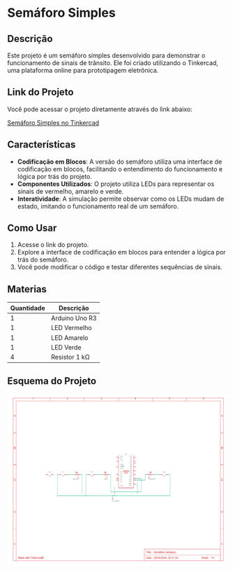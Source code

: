 # Semáforo Simples

## Descrição

Este projeto é um semáforo simples desenvolvido para demonstrar o funcionamento de sinais de trânsito. Ele foi criado utilizando o Tinkercad, uma plataforma online para prototipagem eletrônica.

## Link do Projeto

Você pode acessar o projeto diretamente através do link abaixo:

[Semáforo Simples no Tinkercad](https://www.tinkercad.com/things/3STnfMrgrrO-semaforo-simples)

## Características

- **Codificação em Blocos**: A versão do semáforo utiliza uma interface de codificação em blocos, facilitando o entendimento do funcionamento e lógica por trás do projeto.
- **Componentes Utilizados**: O projeto utiliza LEDs para representar os sinais de vermelho, amarelo e verde.
- **Interatividade**: A simulação permite observar como os LEDs mudam de estado, imitando o funcionamento real de um semáforo.

## Como Usar

1. Acesse o link do projeto.
2. Explore a interface de codificação em blocos para entender a lógica por trás do semáforo.
3. Você pode modificar o código e testar diferentes sequências de sinais.

## Materias

| Quantidade | Descrição      |
| ---------- | -------------- |
| 1          | Arduino Uno R3 |
| 1          | LED Vermelho   |
| 1          | LED Amarelo    |
| 1          | LED Verde      |
| 4          | Resistor 1 kΩ  |

## Esquema do Projeto

![Texto Alternativo](esquema_semaforo.png)
